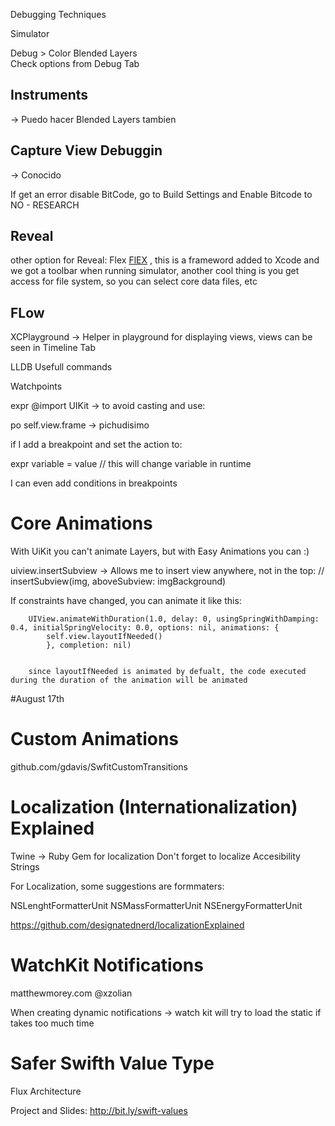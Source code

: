 Debugging Techniques 

Simulator

Debug > Color Blended Layers  
Check options from Debug Tab 

<h2>Instruments</h2> -> Puedo hacer Blended Layers tambien 
<h2>Capture View Debuggin</h2> -> Conocido

If get an error disable BitCode, go to Build Settings and Enable Bitcode to NO - RESEARCH

<h2>Reveal</h2>

other option for Reveal: Flex <a href="https://github.com/Flipboard/FLEX">FlEX</a> , this is a frameword added to Xcode and we got a toolbar when running simulator, another cool thing is you get access for file system, so you can select core data files, etc 

<h2>FLow </h2>

XCPlayground -> Helper in playground for displaying views, views can be seen in Timeline Tab 

LLDB Usefull commands 

Watchpoints 

expr @import UIKit -> to avoid casting and use: 

po self.view.frame -> pichudisimo 

if I add a breakpoint and set the action to: 

expr variable = value // this will change variable in runtime 

I can even add conditions in breakpoints 




<h1>Core Animations</h1>

With UiKit you can't animate Layers, but with Easy Animations you can :) 

uiview.insertSubview -> Allows me to insert view anywhere, not in the top: 
// insertSubview(img, aboveSubview: imgBackground)

If constraints have changed, you can animate it like this: 

        UIView.animateWithDuration(1.0, delay: 0, usingSpringWithDamping: 0.4, initialSpringVelocity: 0.0, options: nil, animations: {
            self.view.layoutIfNeeded()
            }, completion: nil)


        since layoutIfNeeded is animated by defualt, the code executed during the duration of the animation will be animated 


#August 17th 
<h1>Custom Animations</h1>

github.com/gdavis/SwfitCustomTransitions

<h1>Localization (Internationalization) Explained</h1> 

Twine -> Ruby Gem for localization 
Don't forget to localize Accesibility Strings 

For Localization, some suggestions are formmaters: 

NSLenghtFormatterUnit
NSMassFormatterUnit
NSEnergyFormatterUnit

https://github.com/designatednerd/localizationExplained

<h1>WatchKit Notifications</h1>

 matthewmorey.com 
 @xzolian

 When creating dynamic notifications -> watch kit will try to load the static if takes too much time 

<h1>Safer Swifth Value Type</h1>

Flux Architecture 


Project and Slides: http://bit.ly/swift-values
